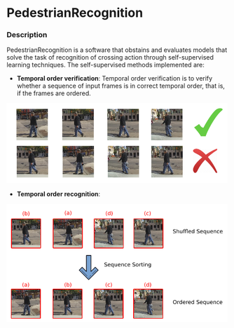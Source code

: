 # PedestrianRecognition
### Description
PedestrianRecognition is a software that obstains and evaluates models that solve the task of recognition of crossing action through self-supervised learning techniques. The self-supervised methods implemented are:
- __Temporal order verification__:
Temporal order verification is to verify whether a sequence of input frames is in correct temporal order, that is, if the frames are ordered.

![image](./imgs/Verification.png)  

- __Temporal order recognition__: 

![image](./imgs/OrderPrediction.png)  
